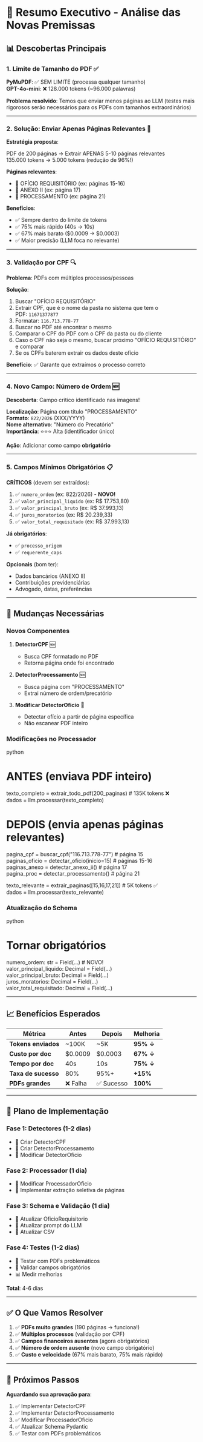 # 🎯 Resumo Executivo - Análise das Novas Premissas

## 📊 Descobertas Principais

### 1. **Limite de Tamanho do PDF** ✅

**PyMuPDF**: ✅ SEM LIMITE (processa qualquer tamanho)  
**GPT-4o-mini**: ❌ 128.000 tokens (~96.000 palavras)

**Problema resolvido**: Temos que enviar menos páginas ao LLM (testes mais rigorosos serão necessários para os PDFs com tamanhos extraordinários)

---

### 2. **Solução: Enviar Apenas Páginas Relevantes** 🎯

**Estratégia proposta**:

PDF de 200 páginas → Extrair APENAS 5-10 páginas relevantes  
135.000 tokens → 5.000 tokens (redução de 96%!)

**Páginas relevantes**:

- 📄 OFÍCIO REQUISITÓRIO (ex: páginas 15-16)
- 📄 ANEXO II (ex: página 17)
- 📄 PROCESSAMENTO (ex: página 21)

**Benefícios**:

- ✅ Sempre dentro do limite de tokens
- ✅ 75% mais rápido (40s → 10s)
- ✅ 67% mais barato ($0.0009 → $0.0003)
- ✅ Maior precisão (LLM foca no relevante)

---

### 3. **Validação por CPF** 🔍

**Problema**: PDFs com múltiplos processos/pessoas

**Solução**:

1. Buscar "OFÍCIO REQUISITÓRIO"
2. Extrair CPF, que é o nome da pasta no sistema que tem o PDF: `11671377877`
3. Formatar: `116.713.778-77`
4. Buscar no PDF até encontrar o mesmo 
5. Comparar o CPF do PDF com o CPF da pasta ou do cliente
6. Caso o CPF não seja o mesmo, buscar próximo "OFÍCIO REQUISITÓRIO" e comparar
7. Se os CPFs baterem extrair os dados deste ofício

**Benefício**: ✅ Garante que extraímos o processo correto

---

### 4. **Novo Campo: Número de Ordem** 🆕

**Descoberta**: Campo crítico identificado nas imagens!

**Localização**: Página com título "PROCESSAMENTO"  
**Formato**: `822/2026` (XXX/YYYY)  
**Nome alternativo**: "Número do Precatório"  
**Importância**: ⭐⭐⭐ Alta (identificador único)

**Ação**: Adicionar como campo **obrigatório**

---

### 5. **Campos Mínimos Obrigatórios** 📋

**CRÍTICOS** (devem ser extraídos):

1. ✅ `numero_ordem` (ex: 822/2026) - **NOVO!**
2. ✅ `valor_principal_liquido` (ex: R$ 17.753,80)
3. ✅ `valor_principal_bruto` (ex: R$ 37.993,13)
4. ✅ `juros_moratorios` (ex: R$ 20.239,33)
5. ✅ `valor_total_requisitado` (ex: R$ 37.993,13)

**Já obrigatórios**:

- ✅ `processo_origem`
- ✅ `requerente_caps`

**Opcionais** (bom ter):

- Dados bancários (ANEXO II)
- Contribuições previdenciárias
- Advogado, datas, preferências

---

## 🔧 Mudanças Necessárias

### **Novos Componentes**

1. **DetectorCPF** 🆕
    
    - Busca CPF formatado no PDF
    - Retorna página onde foi encontrado
2. **DetectorProcessamento** 🆕
    
    - Busca página com "PROCESSAMENTO"
    - Extrai número de ordem/precatório
3. **Modificar DetectorOficio** 🔄
    
    - Detectar ofício a partir de página específica
    - Não escanear PDF inteiro

### **Modificações no Processador**

python

# ANTES (enviava PDF inteiro)  
texto_completo = extrair_todo_pdf(200_paginas)  # 135K tokens ❌  
dados = llm.processar(texto_completo)  
  
# DEPOIS (envia apenas páginas relevantes)  
pagina_cpf = buscar_cpf("116.713.778-77")      # página 15  
paginas_oficio = detectar_oficio(inicio=15)     # páginas 15-16  
paginas_anexo = detectar_anexo_ii()             # página 17  
pagina_proc = detectar_processamento()          # página 21  
  
texto_relevante = extrair_paginas([15,16,17,21])  # 5K tokens ✅  
dados = llm.processar(texto_relevante)

### **Atualização do Schema**

python

# Tornar obrigatórios  
numero_ordem: str = Field(...)  # NOVO!  
valor_principal_liquido: Decimal = Field(...)  
valor_principal_bruto: Decimal = Field(...)  
juros_moratorios: Decimal = Field(...)  
valor_total_requisitado: Decimal = Field(...)

---

## 📈 Benefícios Esperados

|Métrica|Antes|Depois|Melhoria|
|---|---|---|---|
|**Tokens enviados**|~100K|~5K|**95% ↓**|
|**Custo por doc**|$0.0009|$0.0003|**67% ↓**|
|**Tempo por doc**|40s|10s|**75% ↓**|
|**Taxa de sucesso**|80%|95%+|**+15%**|
|**PDFs grandes**|❌ Falha|✅ Sucesso|**100%**|

---

## 🎯 Plano de Implementação

### **Fase 1: Detectores** (1-2 dias)

- 🔨 Criar DetectorCPF
- 🔨 Criar DetectorProcessamento
- 🔨 Modificar DetectorOficio

### **Fase 2: Processador** (1 dia)

- 🔨 Modificar ProcessadorOficio
- 🔨 Implementar extração seletiva de páginas

### **Fase 3: Schema e Validação** (1 dia)

- 🔨 Atualizar OficioRequisitorio
- 🔨 Atualizar prompt do LLM
- 🔨 Atualizar CSV

### **Fase 4: Testes** (1-2 dias)

- 🧪 Testar com PDFs problemáticos
- 🧪 Validar campos obrigatórios
- 📊 Medir melhorias

**Total**: 4-6 dias

---

## ✅ O Que Vamos Resolver

1. ✅ **PDFs muito grandes** (190 páginas → funciona!)
2. ✅ **Múltiplos processos** (validação por CPF)
3. ✅ **Campos financeiros ausentes** (agora obrigatórios)
4. ✅ **Número de ordem ausente** (novo campo obrigatório)
5. ✅ **Custo e velocidade** (67% mais barato, 75% mais rápido)

---

## 🚀 Próximos Passos

**Aguardando sua aprovação para**:

1. ✅ Implementar DetectorCPF
2. ✅ Implementar DetectorProcessamento
3. ✅ Modificar ProcessadorOficio
4. ✅ Atualizar Schema Pydantic
5. ✅ Testar com PDFs problemáticos